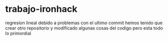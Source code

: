 # trabajo-ironhack
regresion lineal
debido a problemas con el ultimo commit hemos tenido que crear otro repositorio y modificado algunas cosas del codigo pero esta todo lo primordial
  
